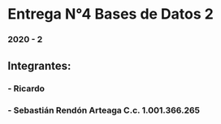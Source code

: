# Entrega N°4 Bases de Datos 2
### 2020 - 2

## Integrantes:
### - Ricardo
### - Sebastián Rendón Arteaga C.c. 1.001.366.265